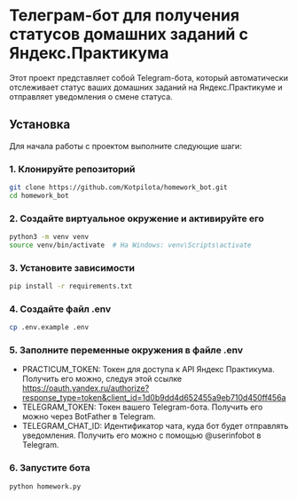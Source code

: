 # Телеграм-бот для получения статусов домашних заданий с Яндекс.Практикума

Этот проект представляет собой Telegram-бота, который автоматически отслеживает статус ваших домашних заданий на Яндекс.Практикуме и отправляет уведомления о смене статуса.

## Установка

Для начала работы с проектом выполните следующие шаги:

### 1. Клонируйте репозиторий

```bash
git clone https://github.com/Kotpilota/homework_bot.git
cd homework_bot
```

### 2. Создайте виртуальное окружение и активируйте его
```bash
python3 -m venv venv
source venv/bin/activate  # На Windows: venv\Scripts\activate
```

### 3. Установите зависимости
```bash
pip install -r requirements.txt
```

### 4. Создайте файл .env
```bash
cp .env.example .env
```

### 5. Заполните переменные окружения в файле .env

* PRACTICUM_TOKEN: Токен для доступа к API Яндекс Практикума. Получить его можно, следуя этой ссылке
https://oauth.yandex.ru/authorize?response_type=token&client_id=1d0b9dd4d652455a9eb710d450ff456a
* TELEGRAM_TOKEN: Токен вашего Telegram-бота. Получить его можно через BotFather в Telegram.
* TELEGRAM_CHAT_ID: Идентификатор чата, куда бот будет отправлять уведомления. Получить его можно с помощью @userinfobot в Telegram.

### 6. Запустите бота
```bash
python homework.py
```